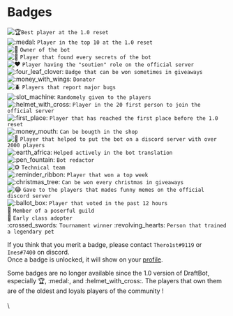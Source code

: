 # Badges

&#x20;![:trophy:](https://canary.discordapp.com/assets/0a00e865c445d42dfb9f64bedfab8cf8.svg)`Best player at the 1.0 reset` \
![:medal:](https://canary.discordapp.com/assets/c9b563417a1ff01700edc358b5fc309f.svg) `Player in the top 10 at the 1.0 reset` \
![:crown:](https://canary.discordapp.com/assets/98fe9cdec2bf8ded782a7bf1e302b664.svg) `Owner of the bot` \
![:egg:](https://canary.discordapp.com/assets/5ca0c0b0ad60ee4b580e7ed918426cdb.svg) `Player that found every secrets of the bot` \
![:heart:](https://canary.discordapp.com/assets/0483f2b648dcc986d01385062052ae1c.svg) `Player having the "soutien" role on the official server` \
![:four\_leaf\_clover:](https://canary.discordapp.com/assets/ccb393b137e9218ac3af16b2c4617a2e.svg) `Badge that can be won sometimes in giveaways` \
![:money\_with\_wings:](https://canary.discordapp.com/assets/2e6603cd7e1cb691b1b858e4294640bd.svg) `Donator` \
![:beetle:](https://canary.discordapp.com/assets/d5b1663a1a49a2471ab3bce9f98bfc27.svg) `Players that report major bugs` \
![:slot\_machine:](https://canary.discordapp.com/assets/fd75504bd8a4810f750bdb5a94ade84c.svg) `Randomely given to the players` \
![:helmet\_with\_cross:](https://canary.discordapp.com/assets/782c5bd88fb4750d99cf6655fba03474.svg) `Player in the 20 first person to join the official server` \
![:first\_place:](https://canary.discordapp.com/assets/e2f8f101328a4b4ae7875945716345b3.svg) `Player that has reached the first place before the 1.0 reset` \
![:money\_mouth:](https://canary.discordapp.com/assets/dd35e632b9aac425f17ad59c85ecf9eb.svg) `Can be bougth in the shop` \
![:star2:](https://canary.discordapp.com/assets/030fc6691abd2ab36c1d90407e02505e.svg) `Player that helped to put the bot on a discord server with over 2000 players` \
![:earth\_africa:](https://canary.discordapp.com/assets/6d274903d488a6b57e40a883809fb33c.svg) `Helped actively in the bot translation` \
![:pen\_fountain:](https://canary.discordapp.com/assets/5d831ad22096d754a2d4961374aa9f7a.svg) `Bot redactor` \
![:gear:](https://canary.discordapp.com/assets/a6d05968d7706183143518d96c9f066e.svg) `Technical team` \
![:reminder\_ribbon:](https://canary.discordapp.com/assets/d702f2335a85d421e708bc9466571fa8.svg) `Player that won a top week` \
![:christmas\_tree:](https://canary.discordapp.com/assets/2f5331445a4647af2bb317862b38502a.svg) `Can be won every christmas in giveaways` \
![:joy:](https://canary.discordapp.com/assets/6201503f3aa918470a2190b36d1e196f.svg) `Gave to the players that mades funny memes on the official discord server` \
![:ballot\_box:](https://canary.discordapp.com/assets/ff85a1aae50ad48506e3275656768e89.svg) `Player that voted in the past 12 hours` \
:gem: `Member of a poserful guild` \
&#x20; 🔖 `Early class adopter`\
&#x20;:crossed\_swords: `Tournament winner`                                                                              :revolving\_hearts:  `Person that trained a legendary pet`      &#x20;

If you think that you merit a badge, please contact `Thero1st#9119` or `Ines#7400` on discord.\
Once a badge is unlocked, it will show on your [profile](https://guide.draftbot.com/v/en/notions-principale/profile).

Some badges are no longer available since the 1.0 version of DraftBot, especially :trophy:, :medal:, and :helmet\_with\_cross:. The players that own them are of the oldest and loyals players of the community !\
\
\
